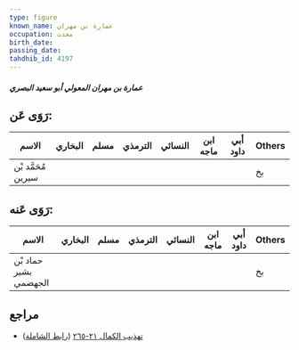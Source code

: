 ```yaml
---
type: figure
known_name: عمارة بن مهران
occupation: محدث
birth_date:
passing_date:
tahdhib_id: 4197
---
```

##### عمارة بن مهران المعولي أبو سعيد البصري

## رَوَى عَن:
| الاسم              | البخاري | مسلم | الترمذي | النسائي | ابن ماجه | أبي داود | Others |
| ------------------ | ------- | ---- | ------- | ------- | -------- | -------- | ------ |
| مُحَمَّد بْن سيرين |         |      |         |         |          |          | بخ     |
## رَوَى عَنه:
| الاسم                 | البخاري | مسلم | الترمذي | النسائي | ابن ماجه | أبي داود | Others |
| --------------------- | ------- | ---- | ------- | ------- | -------- | -------- | ------ |
| حماد بْن بشير الجهضمي |         |      |         |         |          |          | بخ     |
## مراجع
- [تهذيب الكمال ٢١-٢٦٥](obsidian://open?vault=Tahdhib-al-Kamal&file=Figures/٤١٩٧-عمارة%20بن%20مهران%20المعولي%20أبو%20سعيد%20البصري) ([رابط الشاملة](https://shamela.ws/book/3722/10912))